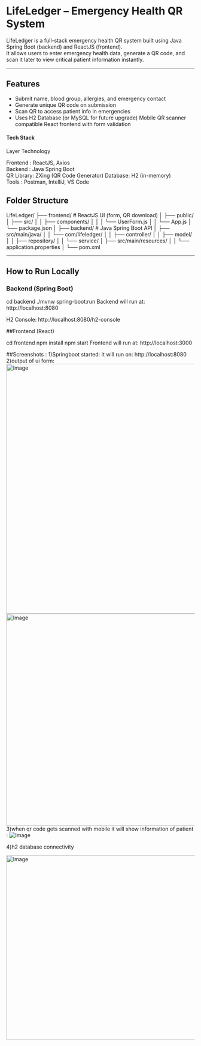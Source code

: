 #  LifeLedger – Emergency Health QR System

LifeLedger is a full-stack emergency health QR system built using Java Spring Boot (backend) and ReactJS (frontend).  
It allows users to enter emergency health data, generate a QR code, and scan it later to view critical patient information instantly.

---

## Features

- Submit name, blood group, allergies, and emergency contact
- Generate unique QR code on submission
- Scan QR to access patient info in emergencies
- Uses H2 Database (or MySQL for future upgrade)
  Mobile QR scanner compatible
  React frontend with form validation


####  Tech Stack

 Layer      Technology         

 Frontend   : ReactJS, Axios     
 Backend  :   Java Spring Boot   
 QR Library:  ZXing (QR Code Generator) 
 Database:    H2 (in-memory)     
Tools   :    Postman, IntelliJ, VS Code 



## Folder Structure
LifeLedger/
├── frontend/ # ReactJS UI (form, QR download)
│ ├── public/
│ ├── src/
│ │ ├── components/
│ │ │ └── UserForm.js
│ │ └── App.js
│ └── package.json
│
├── backend/ # Java Spring Boot API
│ ├── src/main/java/
│ │ └── com/lifeledger/
│ │ ├── controller/
│ │ ├── model/
│ │ ├── repository/
│ │ └── service/
│ ├── src/main/resources/
│ │ └── application.properties
│ └── pom.xml


---

##  How to Run Locally

###  Backend (Spring Boot)


cd backend
./mvnw spring-boot:run
Backend will run at: http://localhost:8080

H2 Console: http://localhost:8080/h2-console

##Frontend (React)

cd frontend
npm install
npm start
Frontend will run at: http://localhost:3000

##Screenshots :
1)Springboot started:
It will run on:
 http://localhost:8080
 2)output of ui form:
 <img width="1380" height="666" alt="Image" src="https://github.com/user-attachments/assets/57e387dd-697d-4362-9990-c0a765287c7d" />
 <img width="1046" height="565" alt="Image" src="https://github.com/user-attachments/assets/bccb9955-e328-4265-82ab-015ca2f96265" />
 3)when qr code gets scanned with mobile it will show information of patient :
 ![Image](https://github.com/user-attachments/assets/0f5e39d1-7bac-46aa-a335-0f0f6be4eb92)


4)h2 database connectivity 


<img width="829" height="492" alt="Image" src="https://github.com/user-attachments/assets/15cc14a9-0ff7-48a9-a339-d7544695be2c" />


